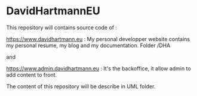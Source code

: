 # DavidHartmannEU
This repository will contains source code of :

https://www.davidhartmann.eu : My personal developper website contains my personal resume, my blog and my documentation. Folder /DHA

and

https://www.admin.davidhartmann.eu : It's the backoffice, it allow admin to add content to front.

The content of this repository will be describe in UML folder.

